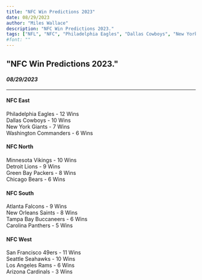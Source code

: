 ```yaml
---
title: "NFC Win Predictions 2023"
date: 08/29/2023
author: "Miles Wallace"
description: "NFC Win Predictions 2023."
tags: ["NFL", "NFC", "Philadelphia Eagles", "Dallas Cowboys", "New York Giants", "Washington Commanders", "Minnesota Vikings", "Detroit Lions", "Green Bay Packers", "Chicago Bears", "Atlanta Falcons", "New Orleans Saints", "Tampa Bay Buccaneers", "Carolina Panthers", "San Francisco 49ers", "Seattle Seahawks", "Los Angeles Rams", "Arizona Cardinals",  ]
#font: ""
---
```

## "NFC Win Predictions 2023."
#### _08/29/2023_ 
____
#### NFC East  
Philadelphia Eagles - 12 Wins  
Dallas Cowboys - 10 Wins  
New York Giants - 7 Wins  
Washington Commanders - 6 Wins  
  
#### NFC North  
Minnesota Vikings - 10 Wins  
Detroit Lions - 9 Wins  
Green Bay Packers - 8 Wins  
Chicago Bears - 6 Wins  
    
#### NFC South  
Atlanta Falcons - 9 Wins  
New Orleans Saints - 8 Wins  
Tampa Bay Buccaneers - 6 Wins    
Carolina Panthers - 5 Wins    
  
#### NFC West  
San Francisco 49ers - 11 Wins  
Seattle Seahawks - 10 Wins    
Los Angeles Rams - 6 Wins   
Arizona Cardinals - 3 Wins    
    